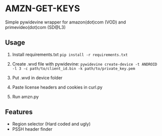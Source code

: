 # AMZN-GET-KEYS
Simple pywidevine wrapper for amazon(dot)com (VOD) and primevideo(dot)com (SD@L3)
## Usage

 1. Install requirements.txt
    ``pip install -r requirements.txt``
    
 3. Create .wvd file with pywidevine:
    ``pywidevine create-device -t ANDROID -l 3 -c path/to/client_id.bin -k path/to/private_key.pem``

 4.  Put .wvd in device folder
 5. Paste license headers and cookies in curl.py
 6.  Run amzn.py

## Features

 - Region selector (Hard coded and ugly)
 - PSSH header finder


